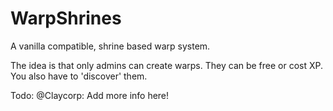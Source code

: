 WarpShrines
===========

A vanilla compatible, shrine based warp system.

The idea is that only admins can create warps. They can be free or cost XP.
You also have to 'discover' them.

Todo: @Claycorp: Add more info here!


